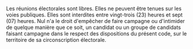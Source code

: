 Les réunions électorales sont libres. Elles ne peuvent être tenues sur les voies publiques. Elles sont interdites entre vingt-trois (23) heures et sept (07) heures.
Nul n'a le droit d'empêcher de faire campagne ou d'intimider de quelque manière que ce soit, un candidat ou un groupe de candidats faisant campagne dans le respect des dispositions du présent code, sur le territoire de sa circonscription électorale.